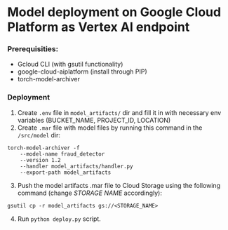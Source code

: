 # Model deployment on Google Cloud Platform as Vertex AI endpoint

### Prerequisities:
* Gcloud CLI (with gsutil functionality)
* google-cloud-aiplatform (install through PIP)
* torch-model-archiver

### Deployment

1. Create `.env` file in `model_artifacts/` dir and fill it in with necessary env variables (BUCKET_NAME, PROJECT_ID, LOCATION)
2. Create `.mar` file with model files by running this command in the `/src/model` dir:
```
torch-model-archiver -f 
    --model-name fraud_detector 
    --version 1.2  
    --handler model_artifacts/handler.py 
    --export-path model_artifacts
```

3. Push the model artifacts .mar file to Cloud Storage using the following command (change *STORAGE NAME* accordingly):
```
gsutil cp -r model_artifacts gs://<STORAGE_NAME>
```

4. Run `python deploy.py` script.